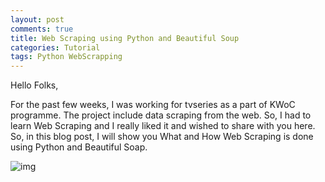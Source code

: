 ```yaml
---
layout: post
comments: true
title: Web Scraping using Python and Beautiful Soup
categories: Tutorial
tags: Python WebScrapping
---
```

Hello Folks,

For the past few weeks, I was working for tvseries as a part of KWoC programme. The project include data scraping from the web. So, I had to learn Web Scraping and I really liked it and wished to share with you here. So, in this blog post, I will show you What and How Web Scraping is done using Python and Beautiful Soap.

![img](/blog/public/img/webscrapping-python1.jpg)
